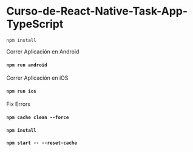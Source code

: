 # Curso-de-React-Native-Task-App-TypeScript


`npm install`

Correr Aplicación en Android
#### `npm run android`
 
Correr Aplicación en iOS
#### `npm run ios`


Fix Errors
#### `npm cache clean --force`
#### `npm install`
#### `npm start -- --reset-cache`
